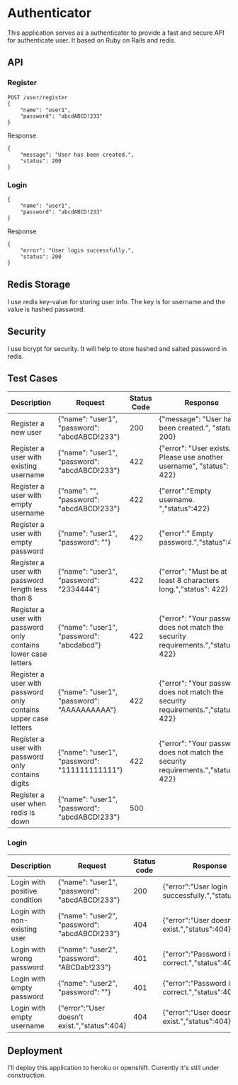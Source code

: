 # Authenticator
This application serves as a authenticator to provide a fast and secure API for authenticate user.
It based on Ruby on Rails and redis.

## API
### Register
```
POST /user/register
{
    "name": "user1", 
    "password": "abcdABCD!233"
}
```
Response
```
{
    "message": "User has been created.",
    "status": 200
}
```
### Login
```
{
    "name": "user1", 
    "password": "abcdABCD!233"
}
```
Response
```
{
    "error": "User login successfully.",
    "status": 200
}
```
## Redis Storage
I use redis key-value for storing user info. The key is for username and the value is hashed password.

## Security
I use bcrypt for security. It will help to store hashed and salted password in redis.

## Test Cases
| Description                                                    | Request                                       | Status Code | Response                                                                           | Note |
|----------------------------------------------------------------|-----------------------------------------------|-------------|------------------------------------------------------------------------------------|------|
| Register a new user                                            | {"name": "user1", "password": "abcdABCD!233"} | 200         | {"message": "User has been created.", "status": 200}                               |      |
| Register a user with existing username                         | {"name": "user1", "password": "abcdABCD!233"} | 422         | {"error": "User exists. Please use another username", "status": 422}               |      |
| Register a user with empty username                            | {"name": "", "password": "abcdABCD!233"}      | 422         | {"error":"Empty username. ","status":422}                                          |      |
| Register a user with empty password                            | {"name": "user1", "password": ""}             | 422         | {"error":" Empty password.","status":422}                                          |      |
| Register a user with password length less than 8               | {"name": "user1", "password": "2334444"}      | 422         | {"error": "Must be at least 8 characters long.","status": 422}                     |      |
| Register a user with password only contains lower case letters | {"name": "user1", "password": "abcdabcd"}     | 422         | {"error": "Your password does not match the security requirements.","status": 422} |      |
| Register a user with password only contains upper case letters | {"name": "user1", "password": "AAAAAAAAAA"}   | 422         | {"error": "Your password does not match the security requirements.","status": 422} |      |
| Register a user with password only contains digits             | {"name": "user1", "password": "111111111111"} | 422         | {"error": "Your password does not match the security requirements.","status": 422} |      |
| Register a user when redis is down                             | {"name": "user1", "password": "abcdABCD!233"} | 500         |                                                                                    |      |

### Login
| Description                   | Request                                       | Status code | Response                                          | Note |
|-------------------------------|-----------------------------------------------|-------------|---------------------------------------------------|------|
| Login with positive condition | {"name": "user1", "password": "abcdABCD!233"} | 200         | {"error":"User login successfully.","status":200} |      |
| Login with non-existing user  | {"name": "user2", "password": "abcdABCD!233"} | 404         | {"error":"User doesn't exist.","status":404}      |      |
| Login with wrong password     | {"name": "user2", "password": "ABCDab!233"}   | 401         | {"error":"Password is not correct.","status":401} |      |
| Login with empty password     | {"name": "user2", "password": ""}             | 401         | {"error":"Password is not correct.","status":401} |      |
| Login with empty username     | {"error":"User doesn't exist.","status":404}  | 404         | {"error":"User doesn't exist.","status":404}      |      |

## Deployment
I'll deploy this application to heroku or openshift. Currently it's still under construction.
